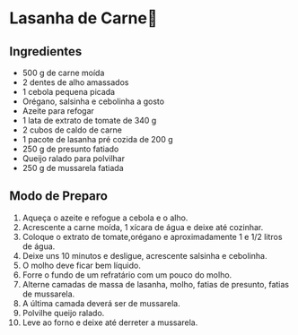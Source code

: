 # Lasanha de Carne:shallow_pan_of_food:

## Ingredientes

- 500 g de carne moída
- 2 dentes de alho amassados
- 1 cebola pequena picada
- Orégano, salsinha e cebolinha a gosto
- Azeite para refogar
- 1 lata de extrato de tomate de 340 g
- 2 cubos de caldo de carne
- 1 pacote de lasanha pré cozida de 200 g
- 250 g de presunto fatiado
- Queijo ralado para polvilhar
- 250 g de mussarela fatiada

## Modo de Preparo

1. Aqueça o azeite e refogue a cebola e o alho.
2. Acrescente a carne moída, 1 xícara de água e deixe até cozinhar.
3. Coloque o extrato de tomate,orégano e aproximadamente 1 e 1/2 litros de água.
4. Deixe uns 10 minutos e desligue, acrescente salsinha e cebolinha.
5. O molho deve ficar bem líquido.
6. Forre o fundo de um refratário com um pouco do molho.
7. Alterne camadas de massa de lasanha, molho, fatias de presunto, fatias de mussarela.
8. A última camada deverá ser de mussarela.
9. Polvilhe queijo ralado.
10. Leve ao forno e deixe até derreter a mussarela.